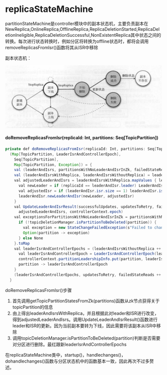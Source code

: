 # replicaStateMachine

partitionStateMachine是controller模块中的副本状态机，主要负责副本在NewReplica,OnlineReplica,OfflineReplica,ReplicaDeletionStarted,ReplicaDeletionIneligible,ReplicaDeletionSuccessful,NonExistentReplica其中状态之间的转换。每次进行状态转换时，例如分区将转换为offline状态时，都将会调用removeReplicasFromIsr()函数将其从ISR中移除

副本状态机：

![1701598326575](image/replicaStateMachine/1701598326575.png)

#### doRemoveReplicasFromIsr(replicaId: Int, partitions: Seq[TopicPartition])

```java
private def doRemoveReplicasFromIsr(replicaId: Int, partitions: Seq[TopicPartition]):
  (Map[TopicPartition, LeaderIsrAndControllerEpoch],
    Seq[TopicPartition],
    Map[TopicPartition, Exception]) = {
    val (leaderAndIsrs, partitionsWithNoLeaderAndIsrInZk, failedStateReads) = getTopicPartitionStatesFromZk(partitions)
    val (leaderAndIsrsWithReplica, leaderAndIsrsWithoutReplica) = leaderAndIsrs.partition { case (partition, leaderAndIsr) => leaderAndIsr.isr.contains(replicaId) }
    val adjustedLeaderAndIsrs = leaderAndIsrsWithReplica.mapValues { leaderAndIsr =>
      val newLeader = if (replicaId == leaderAndIsr.leader) LeaderAndIsr.NoLeader else leaderAndIsr.leader
      val adjustedIsr = if (leaderAndIsr.isr.size == 1) leaderAndIsr.isr else leaderAndIsr.isr.filter(_ != replicaId)
      leaderAndIsr.newLeaderAndIsr(newLeader, adjustedIsr)
    }
    val UpdateLeaderAndIsrResult(successfulUpdates, updatesToRetry, failedUpdates) = zkClient.updateLeaderAndIsr(
      adjustedLeaderAndIsrs, controllerContext.epoch)
    val exceptionsForPartitionsWithNoLeaderAndIsrInZk = partitionsWithNoLeaderAndIsrInZk.flatMap { partition =>
      if (!topicDeletionManager.isPartitionToBeDeleted(partition)) {
        val exception = new StateChangeFailedException(s"Failed to change state of replica $replicaId for partition $partition since the leader and isr path in zookeeper is empty")
        Option(partition -> exception)
      } else None
    }.toMap
    val leaderIsrAndControllerEpochs = (leaderAndIsrsWithoutReplica ++ successfulUpdates).map { case (partition, leaderAndIsr) =>
      val leaderIsrAndControllerEpoch = LeaderIsrAndControllerEpoch(leaderAndIsr, controllerContext.epoch)
      controllerContext.partitionLeadershipInfo.put(partition, leaderIsrAndControllerEpoch)
      partition -> leaderIsrAndControllerEpoch
    }
    (leaderIsrAndControllerEpochs, updatesToRetry, failedStateReads ++ exceptionsForPartitionsWithNoLeaderAndIsrInZk ++ failedUpdates)
  }
```

doRemoveReplicasFromIsr()步骤

1. 首先调用getTopicPartitionStatesFromZk(partitions)函数从zk节点获得关于topicPartition的信息
2. 由上得出leaderAndIsrsWithReplica，并且根据此对leader和ISR进行改变，得到adjustedLeaderAndIsrs。调用UpdateLeaderAndIsrResult()函数进行leader和ISR的更新。因为当前副本要转为下线，因此需要将该副本从ISR中移除
3. 调用topicDeletionManager.isPartitionToBeDeleted(partition)判断是否需要对分区进行删除。最红跟新leaderIsrAndControllerEpochs

在replicaStateMachine类中，startup()，handlechanges()，dohandlechanges()函数与分区状态机中的函数基本一致，因此再次不过多赘述。
